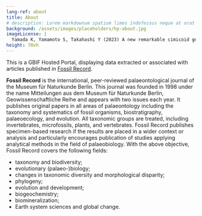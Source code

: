 ```yaml
---
lang-ref: about
title: About
# description: Lorem markdownum spatium limes indefessus neque at orat aestuat
background: /assets/images/placeholders/hp-about.jpg
imageLicense: |
  Yamada K, Yamamoto S, Takahashi Y (2023) A new remarkable cimicoid genus and species (Hemiptera, Heteroptera, Cimicomorpha) from mid-Cretaceous Burmese amber, with implications for its aberrant male genitalia. Fossil Record 26(1): 27-38. [https://doi.org/10.3897/fr.26.86784](https://doi.org/10.3897/fr.26.86784)
height: 70vh
---
```


This is а GBIF Hosted Portal, displaying data extracted or associated with articles published in [Fossil Record](https://fr.pensoft.net/).

**Fossil Record** is the international, peer-reviewed palaeontological journal of the Museum für Naturkunde Berlin. This journal was founded in 1998 under the name Mitteilungen aus dem Museum für Naturkunde Berlin, Geowissenschaftliche Reihe and appears with two issues each year. It publishes original papers in all areas of palaeontology including the taxonomy and systematics of fossil organisms, biostratigraphy, palaeoecology, and evolution. All taxonomic groups are treated, including invertebrates, microfossils, plants, and vertebrates. Fossil Record publishes specimen-based research if the results are placed in a wider context or analysis and particularly encourages publication of studies applying analytical methods in the field of palaeobiology. With the above objective, Fossil Record covers the following fields:

* taxonomy and biodiversity;
* evolutionary (palaeo-)biology;
* changes in taxonomic diversity and morphological disparity;
* phylogeny;
* evolution and development;
* biogeochemistry;
* biomineralization;
* Earth system sciences and global change.